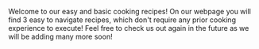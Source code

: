 Welcome to our easy and basic cooking recipes!
On our webpage you will find 3 easy to navigate recipes, which don't require any prior cooking experience to execute!
Feel free to check us out again in the future as we will be adding many more soon!